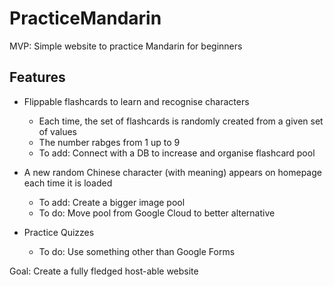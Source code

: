 # PracticeMandarin
MVP: Simple website to practice Mandarin for beginners

 ## Features
  
 - Flippable flashcards to learn and recognise characters
     - Each time, the set of flashcards is randomly created from a given set of values
     - The number rabges from 1 up to 9
     - To add: <Improvement> Connect with a DB to increase and organise flashcard pool

 - A new random Chinese character (with meaning) appears on homepage each time it is loaded
     - To add: <Feature> Create a bigger image pool
     - To do: <Improvement> Move pool from Google Cloud to better alternative

 - Practice Quizzes
     - To do: <Improvement> Use something other than Google Forms

Goal: Create a fully fledged host-able website
